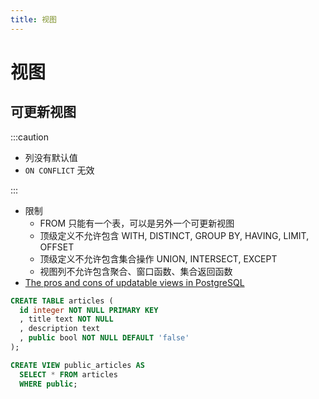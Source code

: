 ```yaml
---
title: 视图
---
```


# 视图

## 可更新视图

:::caution

- 列没有默认值
- `ON CONFLICT` 无效

:::

- 限制
  - FROM 只能有一个表，可以是另外一个可更新视图
  - 顶级定义不允许包含 WITH, DISTINCT, GROUP BY, HAVING, LIMIT, OFFSET
  - 顶级定义不允许包含集合操作 UNION, INTERSECT, EXCEPT
  - 视图列不允许包含聚合、窗口函数、集合返回函数
- [The pros and cons of updatable views in PostgreSQL](https://hasura.io/blog/the-pros-and-cons-of-updatable-views/)

```sql
CREATE TABLE articles (
  id integer NOT NULL PRIMARY KEY
  , title text NOT NULL
  , description text
  , public bool NOT NULL DEFAULT 'false'
);

CREATE VIEW public_articles AS
  SELECT * FROM articles
  WHERE public;
```

